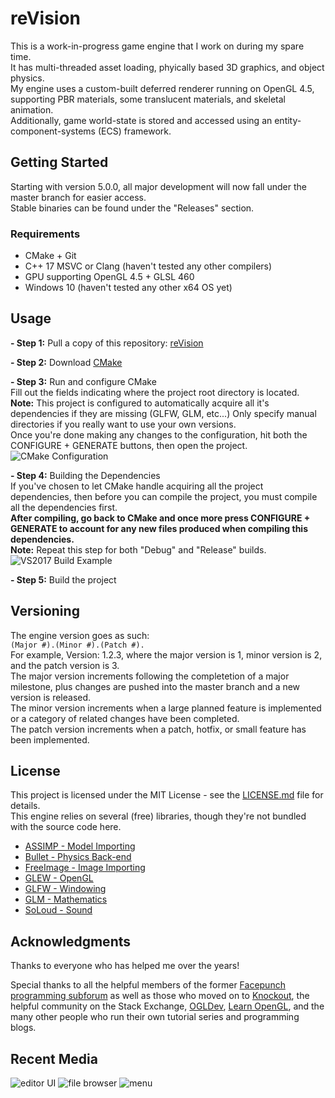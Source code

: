 # reVision

This is a work-in-progress game engine that I work on during my spare time.  
It has multi-threaded asset loading, phyically based 3D graphics, and object physics.  
My engine uses a custom-built deferred renderer running on OpenGL 4.5, supporting PBR materials, some translucent materials, and skeletal animation.  
Additionally, game world-state is stored and accessed using an entity-component-systems (ECS) framework.


## Getting Started

Starting with version 5.0.0, all major development will now fall under the master branch for easier access.  
Stable binaries can be found under the "Releases" section.


### Requirements
 * CMake + Git
 * C++ 17 MSVC or Clang (haven't tested any other compilers)
 * GPU supporting OpenGL 4.5 + GLSL 460
 * Windows 10 (haven't tested any other x64 OS yet)
 
 
## Usage

**- Step 1:** Pull a copy of this repository: [reVision](https://github.com/Yattabyte/reVision.git)

**- Step 2:** Download [CMake](https://cmake.org/)

**- Step 3:** Run and configure CMake  
Fill out the fields indicating where the project root directory is located.  
**Note:** This project is configured to automatically acquire all it's dependencies if they are missing (GLFW, GLM, etc...)
Only specify manual directories if you really want to use your own versions.  
Once you're done making any changes to the configuration, hit both the CONFIGURE + GENERATE buttons, then open the project.  
![CMake Configuration](https://i.imgur.com/fKUdpKz.png)  

**- Step 4:** Building the Dependencies  
If you've chosen to let CMake handle acquiring all the project dependencies, then before you can compile the project, you must compile all the dependencies first.  
**After compiling, go back to CMake and once more press CONFIGURE + GENERATE to account for any new files produced when compiling this dependencies.**  
**Note:** Repeat this step for both "Debug" and "Release" builds.
![VS2017 Build Example](https://i.imgur.com/HJQAXra.png)  

**- Step 5:** Build the project


## Versioning

The engine version goes as such:  
``(Major #).(Minor #).(Patch #).``  
For example, Version: 1.2.3, where the major version is 1, minor version is 2, and the patch version is 3.  
The major version increments following the completetion of a major milestone, plus changes are pushed into the master branch and a new version is released.  
The minor version increments when a large planned feature is implemented or a category of related changes have been completed.  
The patch version increments when a patch, hotfix, or small feature has been implemented.  


## License

This project is licensed under the MIT License - see the [LICENSE.md](LICENSE.md) file for details.  
This engine relies on several (free) libraries, though they're not bundled with the source code here.  
 * [ASSIMP - Model Importing](http://www.assimp.org/)
 * [Bullet - Physics Back-end](http://bulletphysics.org/wordpress/)
 * [FreeImage - Image Importing](http://freeimage.sourceforge.net/)
 * [GLEW - OpenGL](http://glew.sourceforge.net/)
 * [GLFW - Windowing](http://www.glfw.org/)
 * [GLM - Mathematics](https://glm.g-truc.net/0.9.9/index.html)
 * [SoLoud - Sound](https://github.com/jarikomppa/soloud)
 
 
## Acknowledgments

Thanks to everyone who has helped me over the years!

Special thanks to all the helpful members of the former [Facepunch programming subforum](https://forum.facepunch.com/f/) as well as those who moved on to [Knockout](https://knockout.chat/), the helpful community on the Stack Exchange, [OGLDev](http://ogldev.atspace.co.uk/index.html), [Learn OpenGL](https://learnopengl.com), and the many other people who run their own tutorial series and programming blogs.


## Recent Media
![editor UI](https://i.imgur.com/zEh3eb0.png)
![file browser](https://i.imgur.com/72YECGP.gif)
![menu](https://i.imgur.com/tIWcFf7.gif)